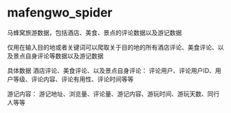 # mafengwo_spider
马蜂窝旅游数据，包括酒店、美食、景点的评论数据以及游记数据

仅用在输入目的地或者关键词可以爬取关于目的地的所有酒店评论、美食评论、以及景点自身评论等数据以及游记数据

具体数据
酒店评论、美食评论、以及景点自身评论：
        评论用户、评论用户ID、用户等级、评论内容、评论有用性、评论时间等等

游记内容：
        游记地址、浏览量、评论量、游记内容、游玩时间、游玩天数、同行人等等
